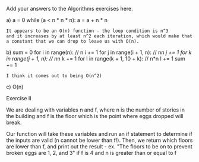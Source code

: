 Add your answers to the Algorithms exercises here.

a)  a = 0
    while (a < n * n * n):
      a = a + n * n

    It appears to be an O(n) function - the loop condition is n^3
    and it increases by at least n^2 each iteration, which would make that a constant that we can drop to leave us with O(n).

b) sum = 0
    for i in range(n): // n
      i += 1
      for j in range(i + 1, n): // n*n
        j += 1
        for k in range(j + 1, n): // n*n
          k += 1
          for l in range(k + 1, 10 + k): // n*n
            l += 1
            sum += 1

    I think it comes out to being O(n^2) 

c) O(n)

Exercise II

We are dealing with variables n and f, where n is the
number of stories in the building and f is the floor which is the point where eggs dropped will break. 

Our function will take these variables and run an if statement to determine if the inputs are valid (n cannot be lower than f!).
Then, we return which floors are lower than f, and print out
the result - ex. "The floors to be on to prevent broken eggs are 1, 2, and 3" if f is 4 and n is greater than or equal to f